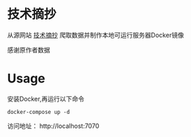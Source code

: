 # 技术摘抄
从源网站 [技术摘抄](https://learn.lianglianglee.com/) 爬取数据并制作本地可运行服务器Docker镜像

感谢原作者数据

# Usage

安装Docker,再运行以下命令

```shell
docker-compose up -d
```

访问地址：
http://localhost:7070
